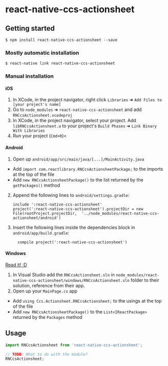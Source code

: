 
# react-native-ccs-actionsheet

## Getting started

`$ npm install react-native-ccs-actionsheet --save`

### Mostly automatic installation

`$ react-native link react-native-ccs-actionsheet`

### Manual installation


#### iOS

1. In XCode, in the project navigator, right click `Libraries` ➜ `Add Files to [your project's name]`
2. Go to `node_modules` ➜ `react-native-ccs-actionsheet` and add `RNCcsActionsheet.xcodeproj`
3. In XCode, in the project navigator, select your project. Add `libRNCcsActionsheet.a` to your project's `Build Phases` ➜ `Link Binary With Libraries`
4. Run your project (`Cmd+R`)<

#### Android

1. Open up `android/app/src/main/java/[...]/MainActivity.java`
  - Add `import com.reactlibrary.RNCcsActionsheetPackage;` to the imports at the top of the file
  - Add `new RNCcsActionsheetPackage()` to the list returned by the `getPackages()` method
2. Append the following lines to `android/settings.gradle`:
  	```
  	include ':react-native-ccs-actionsheet'
  	project(':react-native-ccs-actionsheet').projectDir = new File(rootProject.projectDir, 	'../node_modules/react-native-ccs-actionsheet/android')
  	```
3. Insert the following lines inside the dependencies block in `android/app/build.gradle`:
  	```
      compile project(':react-native-ccs-actionsheet')
  	```

#### Windows
[Read it! :D](https://github.com/ReactWindows/react-native)

1. In Visual Studio add the `RNCcsActionsheet.sln` in `node_modules/react-native-ccs-actionsheet/windows/RNCcsActionsheet.sln` folder to their solution, reference from their app.
2. Open up your `MainPage.cs` app
  - Add `using Ccs.Actionsheet.RNCcsActionsheet;` to the usings at the top of the file
  - Add `new RNCcsActionsheetPackage()` to the `List<IReactPackage>` returned by the `Packages` method


## Usage
```javascript
import RNCcsActionsheet from 'react-native-ccs-actionsheet';

// TODO: What to do with the module?
RNCcsActionsheet;
```
  
